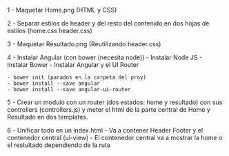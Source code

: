 1 - Maquetar Home.png (HTML y CSS)

2 - Separar estilos de header y del resto del contenido en dos hojas de estilos (home.css header.css)

3 - Maquetar Resultado.png (Reutilizando header.css)

4 - Instalar Angular (con bower (necesita node))
	- Instalar Node JS
	- Instalar Bower
	- Instalar Angular y el UI Router

	- bower init (parados en la carpeta del proy)
	- bower install --save angular
	- bower install --save angular-ui-router

5 - Crear un modulo con un router (dos estados: home y resultado) con sus controllers (controllers.js) y meter el html de la parte central de Home y Resultado en dos templates.

6 - Unificar todo en un index.html
	- Va a contener Header Footer y el contenedor central (ui-view)
	- El contenedor central va a mostrar la home o el restultado dependiendo de la ruta
	
